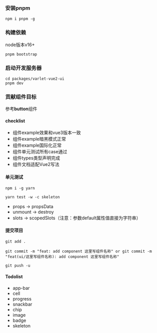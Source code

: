 ### 安装pnpm

```shell
npm i pnpm -g
```

### 构建依赖

node版本v16+

```shell
pnpm bootstrap
```

### 启动开发服务器

```shell
cd packages/varlet-vue2-ui
pnpm dev
```

### 贡献组件目标

参考**button**组件

#### checklist

- 组件example效果和vue3版本一致
- 组件example暗黑模式正常
- 组件example国际化正常
- 组件单元测试所有case通过
- 组件types类型声明完成
- 组件文档适配Vue2写法

#### 单元测试

```shell
npm i -g yarn
```

```shell
yarn test -w -c skeleton
```

- props -> propsData
- unmount -> destroy
- slots -> scopedSlots（注意：参数default属性值直接为字符串）

#### 提交项目

```shell
git add .
```

```shell
git commit -m "feat: add component 这里写组件名称" or git commit -m "feat(ui/这里写组件名称): add component 这里写组件名称"
```

```shell
git push -u
```

#### Todolist

- app-bar
- cell
- progress
- snackbar
- chip
- image
- badge
- skeleton